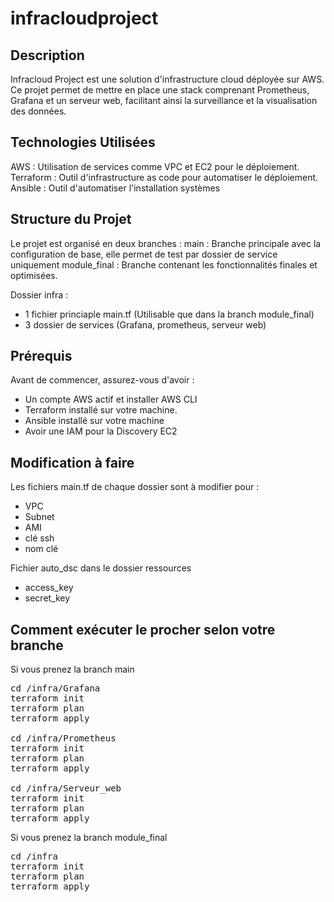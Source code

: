 # infracloudproject

## Description
Infracloud Project est une solution d'infrastructure cloud déployée sur AWS. Ce projet permet de mettre en place une stack comprenant Prometheus, Grafana et un serveur web, facilitant ainsi la surveillance et la visualisation des données.

## Technologies Utilisées
AWS : Utilisation de services comme VPC et EC2 pour le déploiement.
Terraform : Outil d'infrastructure as code pour automatiser le déploiement.
Ansible : Outil d'automatiser l'installation systèmes

## Structure du Projet
Le projet est organisé en deux branches :
main : Branche principale avec la configuration de base, elle permet de test par dossier de service uniquement
module_final : Branche contenant les fonctionnalités finales et optimisées.

Dossier infra :
- 1 fichier princiaple main.tf (Utilisable que dans la branch module_final)
- 3 dossier de services (Grafana, prometheus, serveur web)

## Prérequis
Avant de commencer, assurez-vous d'avoir :
- Un compte AWS actif et installer AWS CLI
- Terraform installé sur votre machine.
- Ansible installé sur votre machine
- Avoir une IAM pour la Discovery EC2

## Modification à faire
Les fichiers main.tf de chaque dossier sont à modifier pour :
- VPC
- Subnet
- AMI
- clé ssh
- nom clé

Fichier auto_dsc dans le dossier ressources
- access_key
- secret_key

## Comment exécuter le procher selon votre branche
Si vous prenez la branch main
<pre>
cd /infra/Grafana
terraform init
terraform plan
terraform apply

cd /infra/Prometheus
terraform init
terraform plan
terraform apply

cd /infra/Serveur_web
terraform init
terraform plan
terraform apply
</pre>

Si vous prenez la branch module_final
<pre>
cd /infra
terraform init
terraform plan
terraform apply
</pre>
